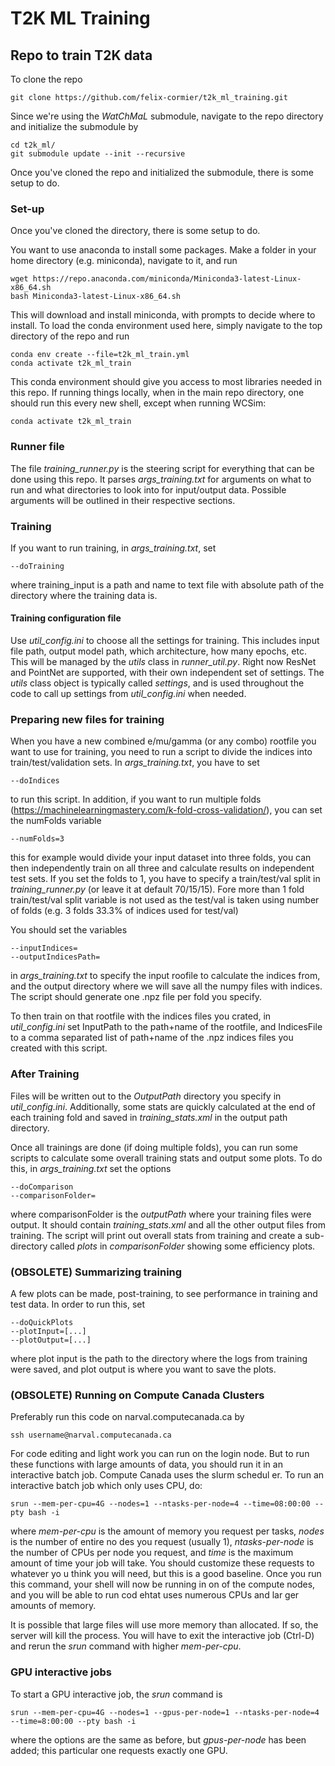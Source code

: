 # T2K ML Training

## Repo to train T2K data

To clone the repo

```
git clone https://github.com/felix-cormier/t2k_ml_training.git
```

Since we're using the _WatChMaL_ submodule, navigate to the repo directory and initialize the submodule by

```
cd t2k_ml/
git submodule update --init --recursive
```

Once you've cloned the repo and initialized the submodule, there is some setup to do.

### Set-up

Once you've cloned the directory, there is some setup to do.

You want to use anaconda to install some packages. Make a folder in your home directory (e.g. miniconda), navigate to it,  and run

```
wget https://repo.anaconda.com/miniconda/Miniconda3-latest-Linux-x86_64.sh
bash Miniconda3-latest-Linux-x86_64.sh 
```

This will download and install miniconda, with prompts to decide where to install. To load the conda environment used here, simply navigate to the top directory of the repo and run

```
conda env create --file=t2k_ml_train.yml
conda activate t2k_ml_train
```

This conda environment should give you access to most libraries needed in this repo. If running things locally, when in the main repo directory, one should run this every new shell, except when running WCSim:

```
conda activate t2k_ml_train
```

### Runner file

The file _training\_runner.py_ is the steering script for everything that can be done using this repo. It parses _args\_training.txt_ for arguments on what to run and what directories to look into for input/output data. Possible arguments will be outlined in their respective sections.

### Training

If you want to run training, in _args\_training.txt_, set 

```
--doTraining
```

where training_input is a path and name to text file with absolute path of the directory where the training data is. 

#### Training configuration file

Use _util\_config.ini_ to choose all the settings for training. This includes input file path, output model path, which architecture, how many epochs, etc. 
This will be managed by the _utils_ class in _runner\_util.py_. Right now ResNet and PointNet are supported, with their own independent set of settings. The _utils_ class object is typically called _settings_, and is used throughout the code to call up settings from _util\_config.ini_ when needed.

### Preparing new files for training

When you have a new combined e/mu/gamma (or any combo) rootfile you want to use for training, you need to run a script to divide the indices into train/test/validation sets.
In _args\_training.txt_, you have to set  

```
--doIndices
```

to run this script. In addition, if you want to run multiple folds (https://machinelearningmastery.com/k-fold-cross-validation/), you can set the numFolds variable

```
--numFolds=3
```

this for example would divide your input dataset into three folds, you can then independently train on all three and calculate results on independent test sets. If you set the folds to 1, you have to specify a train/test/val split in _training\_runner.py_ (or leave it at default 70/15/15). Fore more than 1 fold train/test/val split variable is not used as the test/val is taken using number of folds (e.g. 3 folds 33.3% of indices used for test/val) 

You should set the variables

```
--inputIndices=
--outputIndicesPath=
```

in _args\_training.txt_ to specify the input roofile to calculate the indices from, and the output directory where we will save all the numpy files with indices. The script should generate one .npz file per fold you specify.

To then train on that rootfile with the indices files you crated, in _util\_config.ini_ set InputPath to the path+name of the rootfile, and IndicesFile to a comma separated list of path+name of the .npz indices files you created with this script. 

### After Training

Files will be written out to the _OutputPath_ directory you specify in _util\_config.ini_. Additionally, some stats are quickly calculated at the end of each training fold and saved in _training_stats.xml_ in the output path directory. 

Once all trainings are done (if doing multiple folds), you can run some scripts to calculate some overall training stats and output some plots. To do this, in _args\_training.txt_ set the options

```
--doComparison
--comparisonFolder=
```

where comparisonFolder is the _outputPath_ where your training files were output. It should contain _training_stats.xml_ and all the other output files from training. The script will print out overall stats from training and create a sub-directory called _plots_ in _comparisonFolder_ showing some efficiency plots.



### (OBSOLETE) Summarizing training

A few plots can be made, post-training, to see performance in training and test data. In order to run this, set

```
--doQuickPlots
--plotInput=[...]
--plotOutput=[...]
```

where plot input is the path to the directory where the logs from training were saved, and plot output is where you want to save the plots.


### (OBSOLETE) Running on Compute Canada Clusters

Preferably run this code on narval.computecanada.ca by

```
ssh username@narval.computecanada.ca
```

For code editing and light work you can run on the login node. But to run these functions with large
amounts of data, you should run it in an interactive batch job. Compute Canada uses the slurm schedul
er. To run an interactive batch job which only uses CPU, do:


```
srun --mem-per-cpu=4G --nodes=1 --ntasks-per-node=4 --time=08:00:00 --pty bash -i
```

where _mem-per-cpu_ is the amount of memory you request per tasks, _nodes_ is the number of entire no
des you request (usually 1), _ntasks-per-node_ is the number of CPUs per node you request, and _time_
 is the maximum amount of time your job will take. You should customize these requests to whatever yo
u think you will need, but this is a good baseline. Once you run this command, your shell will now be
 running in on of the compute nodes, and you will be able to run cod ehtat uses numerous CPUs and lar
ger amounts of memory.

It is possible that large files will use more memory than allocated. If so, the server will kill the
process. You will have to exit the interactive job (Ctrl-D) and rerun the _srun_ command with higher
_mem-per-cpu_.

### GPU interactive jobs

To start a GPU interactive job, the _srun_ command is

```
srun --mem-per-cpu=4G --nodes=1 --gpus-per-node=1 --ntasks-per-node=4 --time=8:00:00 --pty bash -i
```

where the options are the same as before, but _gpus-per-node_ has been added; this particular one requests exactly one GPU.


